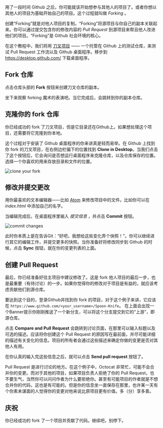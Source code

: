 用了一段时间 Github 之后，你可能就该开始想参与其他人的项目了。或者你想以其他人的项目为基础开始自己的项目。这个过程就叫做 _Forking_ 。

创建“Forking”就是对他人项目的复制。“Forking”将源项目与你自己的副本关联起来。你可以通过提交包含你的修改内容的 _Pull Request_ 到源项目来帮且他人改进他们的项目。“Forking”是 Github 社会环境的核心。

在这个教程中，我们将用 [刀叉项目](https://github.com/octocat/Spoon-Knife) —— 一个托管在 Github 上的测试仓库，来测试 Pull Request 工作流以及 Github 桌面程序。移步到 https://desktop.github.com/ 下载桌面程序。

## Fork 仓库

点击仓库头部的 **Fork** 按钮来创建刀叉仓库的副本。

坐下来观察 forking 魔术的表演吧。当它完成后，会跳转到你的副本仓库。


## 克隆你的 fork 仓库

你已经成功的 fork 了刀叉项目，但是它目录还在Github上。如果想处理这个项目，还需要将它克隆到你本地。

这个过程对于安装了 Github 桌面程序的你来讲真是轻而易举。在 Github 上找到你 fork 的刀叉项目，在右侧边栏偏下的位置找到 **Clone in Desktop**。当我们点击了这个按钮后，它会询问是否想运行桌面程序来克隆仓库，以及仓库保存的位置。选择一个你喜欢的用来存放目录和文件的位置。

![clone your fork](https://guides.github.com/activities/forking/clone-in-desktop.png)


## 修改并提交更改

用你最喜欢的文本编辑器——比如 [Atom](https://atom.io/) 来修改项目中的文件。比如你可以在 _index.html_ 中添加自己的名字。

当编辑完成后，在桌面程序里输入 _提交信息_ ，并点击 **Commit** 按钮。

![commit changes](https://github-images.s3.amazonaws.com/mac/changes/changes.jpg)

此时你本质上是在告诉Git：“好吧，我想给这些变化弄个快照！”。你可以继续进行其它的编辑工作，并提交更多的快照。当你准备好将修改同步到 Github 的时候，点击 **Sync** 按钮，就在你的变更列表的上面。


## 创建 Pull Request

最后，你已经准备好往主项目中建议修改了。这是 fork 他人项目的最后一步，也是最重要（有待讨论）的一步。如果你觉得你的修改对于项目是有益的，就应该考虑贡献他们到源仓库。

要达到这个目的，登录Github并找到你 fork 的项目，对于这个例子来讲，它应该在 `https://www.github.com/<your_username>/Spoon-Knife`。 在上面会出现一个Banner提示你刚刚推送了一个新分支，可以将这个分支提交到它的“上游”，即源仓库。

点击 **Compare and Pull Request** 会跳转到讨论页面，在那里可以输入标题以及可选的描述。应该将你创建这个 Pull Request 的原因写在最前面，并尽可能详细的描述有关变化的信息。项目的所有者会通过这些描述来确定你做的变更是否对其他人有用。

在你认真的输入完这些信息之后，就可以点击 **Send pull request** 按钮了。

Pull Request 是进行讨论的地方。在这个例子中，Octocat 非常忙，可能不会合并你的变更。而对于其他的项目，如果项目负责人拒绝了你的 Pull Request，也不要生气，当然你可以问问作者为什么要拒绝你。甚至有可能项目的作者就是不想合并你的代码，这也是有可能的。但是你的信息坐一直保存在那里，也许某一天有个你素未谋面的人觉得你的变更对他来说比原项目更有价值。多（分）享多善。


## 庆祝

你已经成功的 fork 了一个项目并贡献了代码。继续吧，别停下。
